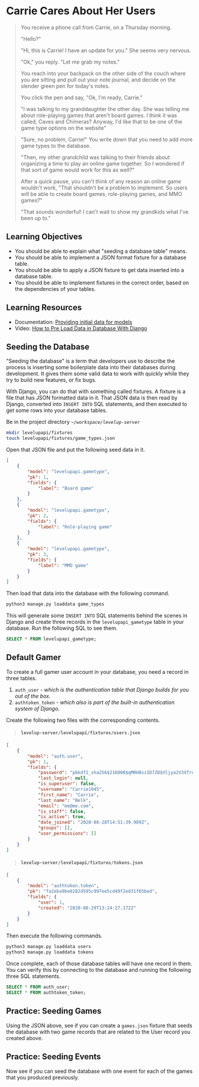 # Carrie Cares About Her Users

> You receive a phone call from Carrie, on a Thursday morning.
>
> "Hello?"
>
> "Hi, this is Carrie! I have an update for you." She seems very nervous.
>
> "Ok," you reply. "Let me grab my notes."
>
> You reach into your backpack on the other side of the couch where you are sitting and pull out your note journal, and decide on the slender green pen for today's notes.
>
> You click the pen and say, "Ok, I'm ready, Carrie."
>
> "I was talking to my granddaughter the other day. She was telling me about role-playing games that aren't board games. I think it was called, Caves and Chimeras? Anyway, I'd like that to be one of the game type options on the website"

> "Sure, no problem, Carrie!" You write down that you need to add more game types to the database.
>
> "Then, my other grandchild was talking to their friends about organizing a time to play an online game together. So I wondered if that sort of game would work for this as well?"
>
> After a quick pause, you can't think of any reason an online game wouldn't work, "That shouldn't be a problem to implement. So users will be able to create board games, role-playing games, and MMO games?"
>
> "That sounds wonderful! I can't wait to show my grandkids what I've been up to."

## Learning Objectives

* You should be able to explain what "seeding a database table" means.
* You should be able to implement a JSON format fixture for a database table.
* You should be able to apply a JSON fixture to get data inserted into a database table.
* You should be able to implement fixtures in the correct order, based on the dependencies of your tables.

## Learning Resources

* Documentation: [Providing initial data for models](https://docs.djangoproject.com/en/3.1/howto/initial-data/)
* Video: [How to Pre Load Data in Database With Django](https://www.youtube.com/watch?v=1_MROM737FI)

## Seeding the Database

"Seeding the database" is a term that developers use to describe the process is inserting some boilerplate data into their databases during development. It gives them some valid data to work with quickly while they try to build new features, or fix bugs.

With Django, you can do that with something called fixtures. A fixture is a file that has JSON formatted data in it. That JSON data is then read by Django, converted into `INSERT INTO` SQL statements, and then executed to get some rows into your database tables.


Be in the project directory _`~/workspace/levelup-server`_

```sh
mkdir levelupapi/fixtures
touch levelupapi/fixtures/game_types.json
```

Open that JSON file and put the following seed data in it.

```json
[
    {
        "model": "levelupapi.gametype",
        "pk": 1,
        "fields": {
            "label": "Board game"
        }
    },
    {
        "model": "levelupapi.gametype",
        "pk": 2,
        "fields": {
            "label": "Role-playing game"
        }
    },
    {
        "model": "levelupapi.gametype",
        "pk": 3,
        "fields": {
            "label": "MMO game"
        }
    }
]
```

Then load that data into the database with the following command.

```sh
python3 manage.py loaddata game_types
```

This will generate some `INSERT INTO` SQL statements behind the scenes in Django and create three records in the `levelupapi_gametype` table in your database. Run the following SQL to see them.

```sql
SELECT * FROM levelupapi_gametype;
```

## Default Gamer

To create a full gamer user account in your database, you need a record in three tables.

1. `auth_user` - *which is the authentication table that Django builds for you out of the box.*
1. `authtoken_token` - *which also is part of the built-in authentication system of Django.*

Create the following two files with the corresponding contents.

> #### `levelup-server/levelupapi/fixtures/users.json`

```json
[
    {
        "model": "auth.user",
        "pk": 1,
        "fields": {
            "password": "pbkdf2_sha256$216000$qMRH8szID7Z8$Vljya2V3XfruOHuvx1hGz9ZyKg4bxbw7rc2WO0gTR7I=",
            "last_login": null,
            "is_superuser": false,
            "username": "Carrie1945",
            "first_name": "Carrie",
            "last_name": "Belk",
            "email": "me@me.com",
            "is_staff": false,
            "is_active": true,
            "date_joined": "2020-08-28T14:51:39.989Z",
            "groups": [],
            "user_permissions": []
        }
    }
]
```

> #### `levelup-server/levelupapi/fixtures/tokens.json`

```json
[
    {
        "model": "authtoken.token",
        "pk": "fa2eba9be8282d595c997ee5cd49f2ed31f65bed",
        "fields": {
            "user": 1,
            "created": "2020-08-29T13:24:27.172Z"
        }
    }
]
```

Then execute the following commands.

```sh
python3 manage.py loaddata users
python3 manage.py loaddata tokens
```

Once complete, each of those database tables will have one record in them. You can verify this by connecting to the database and running the following three SQL statements.

```sql
SELECT * FROM auth_user;
SELECT * FROM authtoken_token;
```

## Practice: Seeding Games

Using the JSON above, see if you can create a `games.json` fixture that seeds the database with two game records that are related to the User record you created above.

## Practice: Seeding Events

Now see if you can seed the database with one event for each of the games that you produced previously.
